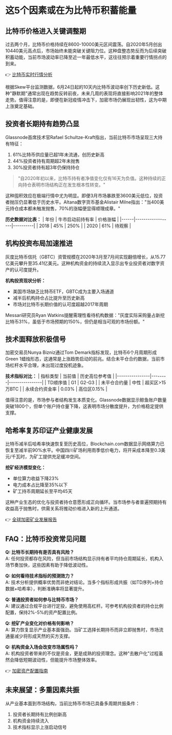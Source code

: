 # 这5个因素或在为比特币积蓄能量

## 比特币价格进入关键调整期
过去两个月，比特币价格持续在8600-10000美元区间震荡。自2020年5月创出10440美元高点后，市场始终未能突破关键阻力位。这种盘整态势反而为后续突破积蓄动能，当前市场波动率已降至近一年最低水平，这往往预示着重要行情拐点的到来。

👉 [比特币实时行情分析](https://bit.ly/okx_welcome)

根据Skew平台监测数据，6月24日起的10天内比特币波动率创下历史新低。这种"静默期"通常出现在趋势反转前夜，未来几周的表现将直接影响2021年的整体走势。值得注意的是，即便在新冠疫情冲击下，加密市场仍展现出韧性，这为中期上涨奠定基础。

## 投资者长期持有趋势凸显
Glassnode首席技术官Rafael Schultze-Kraft指出，当前比特币市场呈现三大持有特征：
1. 61%比特币供应量已超1年未流通，创历史新高
2. 44%投资者持有周期超2年未抛售
3. 30%投资者持有超3年仍保持持仓

> "自2020年初以来，比特币持有者净值变化仅有16天为负值。这种持续的正向持仓表明市场结构正在发生根本性转变。"

这种囤积效应在极端行情中尤为明显。即便3月市场暴跌至3600美元低位，投资者抛压仍显著低于历史水平。Altana数字货币基金Alistair Milne指出："当400美元持仓成本都未触发抛售，70%的涨幅便显得顺理成章。"

**历史数据对比表：**
| 年份 | 牛市启动前持有率 | 价格涨幅 |
|------|------------------|----------|
| 2018 | 45%              | 250%     |
| 2020 | 61%              | 待观察   |

## 机构投资布局加速推进
灰度比特币信托（GBTC）资管规模在2020年3月至7月间实现翻倍增长，从15.77亿美元攀升至35.41亿美元。这种机构资金的持续流入显示出专业投资者对数字资产的认可度提升。

**机构投资现状分析：**
- 美国市场缺乏比特币ETF，GBTC成为主要入场通道
- 减半后机构持仓占比提升至历史新高
- 市场对比特币长期价值的认可度超越2017年周期

Messari研究员Ryan Watkins提醒需理性看待机构数据："灰度实际采购量占新挖比特币31%，虽低于市场预期的150%，但仍是相当可观的市场份额。"

## 技术面释放积极信号
加密交易员Nunya Bizniz通过Tom Demark指标发现，比特币6个月周期形成Green 1蜡烛形态，这通常是上涨趋势启动的前兆。结合未平仓合约数据，当前市场杠杆水平合理，未出现过度投机迹象。

**技术指标对比：**
| 指标类型       | 当前值 | 历史高位参考值 |
|----------------|--------|----------------|
| TD顺序值       | G1     | G2-G3          |
| 未平仓合约量   | 中性   | 超买区>15万BTC |
| 永续合约资金率 | 0.03%  | 高位区0.15%    |

值得注意的是，市场参与者结构发生本质变化。Glassnode数据显示鲸鱼账户数量突破1800个，但单个账户持仓量下降，这表明市场分散度提升，为价格稳定提供支撑。

## 哈希率复苏印证产业健康发展
比特币减半后哈希率快速恢复至历史高位，Blockchain.com数据显示网络算力已恢复至减半前90%水平。中国四川矿场利用雨季低价电力，将开采成本降至0.3美元/千瓦时，为矿工提供充足缓冲空间。

**挖矿经济模型变化：**
- 单位算力收益下降23%
- 电力成本占比降至35%以下
- 矿工持币周期延长至平均45天

这种产业生态的优化与投资者持仓意愿形成正向循环。当市场参与者普遍预期持有收益高于抛售时，供需关系将推动价格进入新的上升通道。

👉 [全球加密矿业发展报告](https://bit.ly/okx_welcome)

## FAQ：比特币投资常见问题
**Q: 比特币长期持有是否具有风险？**  
A: 任何投资都存在风险，但当前市场结构显示持有者平均持仓周期延长，机构入场节奏加快，这些因素有助于降低波动性。

**Q: 如何看待技术指标的预测效力？**  
A: 技术分析提供概率优势而非绝对结论。当多个指标形成共振（如TD序列+持仓数据+哈希率），判断准确率将显著提升。

**Q: 普通投资者如何参与比特币市场？**  
A: 建议通过合规平台进行定投，避免使用高杠杆。可参考机构投资者的持仓比例配置，保持2%-5%的资产配置比例。

**Q: 挖矿产业变化对价格有何影响？**  
A: 算力恢复显示产业基本面强劲。当矿工选择长期持币而非立即抛售时，市场流通量减少将形成天然的买方支撑。

**Q: 机构资金入场会改变市场属性吗？**  
A: 机构投资者带来的不仅是资金，更是成熟的投资理念。这种"去散户化"过程虽然会降低短期波动性，但能提升市场整体效率。

👉 [加密资产配置指南](https://bit.ly/okx_welcome)

## 未来展望：多重因素共振
从产业基本面到市场结构，当前比特币市场已具备多周期共振条件：
1. 投资者长期持有比例创新高
2. 机构资金持续流入
3. 技术指标显示上涨启动信号